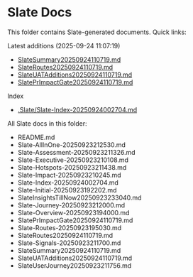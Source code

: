 # Slate Docs

This folder contains Slate-generated documents. Quick links:

Latest additions (2025-09-24 11:07:19)
- [SlateSummary20250924110719.md](./SlateSummary20250924110719.md)
- [SlateRoutes20250924110719.md](./SlateRoutes20250924110719.md)
- [SlateUATAdditions20250924110719.md](./SlateUATAdditions20250924110719.md)
- [SlatePrImpactGate20250924110719.md](./SlatePrImpactGate20250924110719.md)

Index
- [.Slate/Slate-Index-20250924002704.md](./Slate-Index-20250924002704.md)

All Slate docs in this folder:
- README.md
- Slate-AllInOne-20250923212530.md
- Slate-Assessment-20250923211326.md
- Slate-Executive-20250923210108.md
- Slate-Hotspots-20250923211438.md
- Slate-Impact-20250923210245.md
- Slate-Index-20250924002704.md
- Slate-Initial-20250923192202.md
- SlateInsightsTillNow20250923233040.md
- Slate-Journey-20250923212000.md
- Slate-Overview-20250923194000.md
- SlatePrImpactGate20250924110719.md
- Slate-Routes-20250923195030.md
- SlateRoutes20250924110719.md
- Slate-Signals-20250923211700.md
- SlateSummary20250924110719.md
- SlateUATAdditions20250924110719.md
- SlateUserJourney20250923211756.md
